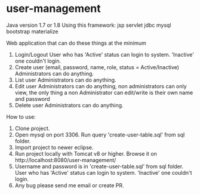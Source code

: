 # user-management
Java version 1.7 or 1.8
Using this framework: jsp servlet jdbc mysql bootstrap materialize

Web application that can do these things at the minimum
1. Login/Logout
   User who has 'Active' status can login to system. 'Inactive' one couldn't login.
2. Create user (email, password, name, role, status = Active/Inactive)
   Administrators can do anything.
3. List user
   Administrators can do anything.
4. Edit user
   Administrators can do anything, non administrators can only view, the only thing a non Administrator can edit/write is their own name and password 
5. Delete user
   Administrators can do anything.
   
How to use:
1.	Clone project.
2.	Open mysql on port 3306. Run query 'create-user-table.sql' from sql folder.
3.	Import project to newer eclipse.
4.	Run project locally with Tomcat v8 or higher. Browse it on http://localhost:8080/user-management/
5.  Username and password is in 'create-user-table.sql' from sql folder. 
	User who has 'Active' status can login to system. 'Inactive' one couldn't login.
6.	Any bug please send me email or create PR.

